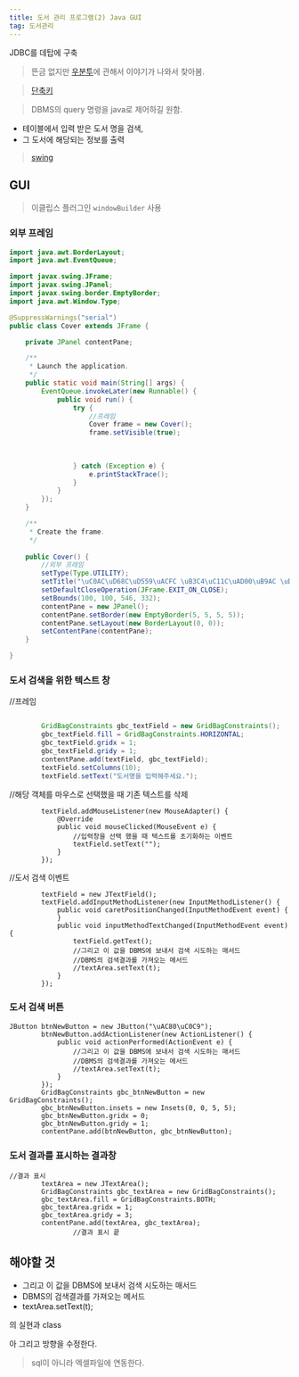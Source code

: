 ```yaml
---
title: 도서 관리 프로그램(2) Java GUI
tag: 도서관리
---
```




JDBC를 데탑에 구축

> 뜬금 없지만 [우분투](https://story.pxd.co.kr/732)에 관해서 이야기가 나와서 찾아봄.

> [단축키](http://blog.iotinfra.net/?p=841)

> DBMS의 query 명령을 java로 제어하길 원함.

+ 테이블에서 입력 받은 도서 명을 검색,
+ 그 도서에 해당되는 정보를 출력

> [swing](https://coding-factory.tistory.com/263)

## GUI

> 이클립스 플러그인 `windowBuilder` 사용

### 외부 프레임

```java
import java.awt.BorderLayout;
import java.awt.EventQueue;

import javax.swing.JFrame;
import javax.swing.JPanel;
import javax.swing.border.EmptyBorder;
import java.awt.Window.Type;

@SuppressWarnings("serial")
public class Cover extends JFrame {

	private JPanel contentPane;

	/**
	 * Launch the application.
	 */
	public static void main(String[] args) {
		EventQueue.invokeLater(new Runnable() {
			public void run() {
				try {
					//프레임
					Cover frame = new Cover();
					frame.setVisible(true);
					
					
					
				} catch (Exception e) {
					e.printStackTrace();
				}
			}
		});
	}

	/**
	 * Create the frame.
	 */
	
	public Cover() {
		//외부 프레임
		setType(Type.UTILITY);
		setTitle("\uC0AC\uD68C\uD559\uACFC \uB3C4\uC11C\uAD00\uB9AC \uD504\uB85C\uADF8\uB7A8");
		setDefaultCloseOperation(JFrame.EXIT_ON_CLOSE);
		setBounds(100, 100, 546, 332);
		contentPane = new JPanel();
		contentPane.setBorder(new EmptyBorder(5, 5, 5, 5));
		contentPane.setLayout(new BorderLayout(0, 0));
		setContentPane(contentPane);
	}

}
```

### 도서 검색을 위한 텍스트 창

//프레임

```java

		GridBagConstraints gbc_textField = new GridBagConstraints();
		gbc_textField.fill = GridBagConstraints.HORIZONTAL;
		gbc_textField.gridx = 1;
		gbc_textField.gridy = 1;
		contentPane.add(textField, gbc_textField);
		textField.setColumns(10);
		textField.setText("도서명을 입력해주세요.");
```

//해당 객체를 마우스로 선택했을 때 기존 텍스트를 삭제

```
		textField.addMouseListener(new MouseAdapter() {
			@Override
			public void mouseClicked(MouseEvent e) {
				//입력창을 선택 했을 때 텍스트를 초기화하는 이벤트
				textField.setText("");
			}
		});

```

//도서 검색 이벤트
```
		textField = new JTextField();
		textField.addInputMethodListener(new InputMethodListener() {
			public void caretPositionChanged(InputMethodEvent event) {
			}
			public void inputMethodTextChanged(InputMethodEvent event) {		
				textField.getText();
				//그리고 이 값을 DBMS에 보내서 검색 시도하는 매서드
				//DBMS의 검색결과를 가져오는 메서드
				//textArea.setText(t);
			}
		});
```



### 도서 검색 버튼

```
JButton btnNewButton = new JButton("\uAC80\uC0C9");
		btnNewButton.addActionListener(new ActionListener() {
			public void actionPerformed(ActionEvent e) {
				//그리고 이 값을 DBMS에 보내서 검색 시도하는 매서드
				//DBMS의 검색결과를 가져오는 메서드
				//textArea.setText(t);
			}
		});
		GridBagConstraints gbc_btnNewButton = new GridBagConstraints();
		gbc_btnNewButton.insets = new Insets(0, 0, 5, 5);
		gbc_btnNewButton.gridx = 0;
		gbc_btnNewButton.gridy = 1;
		contentPane.add(btnNewButton, gbc_btnNewButton);
```



### 도서 결과를 표시하는 결과창

```
//결과 표시
		textArea = new JTextArea();
		GridBagConstraints gbc_textArea = new GridBagConstraints();
		gbc_textArea.fill = GridBagConstraints.BOTH;
		gbc_textArea.gridx = 1;
		gbc_textArea.gridy = 3;
		contentPane.add(textArea, gbc_textArea);
				//결과 표시 끝
```



## 해야할 것

+ 그리고 이 값을 DBMS에 보내서 검색 시도하는 매서드
+ DBMS의 검색결과를 가져오는 메서드
+ textArea.setText(t);

의 실현과 class

아 그리고 방향을 수정한다.

> sql이 아니라 엑셀파일에 연동한다.



